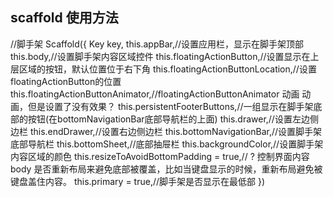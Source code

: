 ## scaffold 使用方法

//脚手架
Scaffold({
    Key key,
    this.appBar,//设置应用栏，显示在脚手架顶部
    this.body,//设置脚手架内容区域控件
    this.floatingActionButton,//设置显示在上层区域的按钮，默认位置位于右下角
    this.floatingActionButtonLocation,//设置floatingActionButton的位置
    this.floatingActionButtonAnimator,//floatingActionButtonAnimator 动画 动画，但是设置了没有效果？
    this.persistentFooterButtons,//一组显示在脚手架底部的按钮(在bottomNavigationBar底部导航栏的上面)
    this.drawer,//设置左边侧边栏
    this.endDrawer,//设置右边侧边栏
    this.bottomNavigationBar,//设置脚手架 底部导航栏
    this.bottomSheet,//底部抽屉栏
    this.backgroundColor,//设置脚手架内容区域的颜色
    this.resizeToAvoidBottomPadding = true,// ? 控制界面内容 body 是否重新布局来避免底部被覆盖，比如当键盘显示的时候，重新布局避免被键盘盖住内容。
    this.primary = true,//脚手架是否显示在最低部
  })

